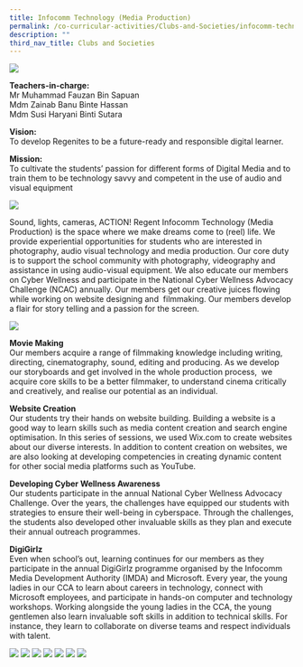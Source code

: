 ```yaml
---
title: Infocomm Technology (Media Production)
permalink: /co-curricular-activities/Clubs-and-Societies/infocomm-technology/
description: ""
third_nav_title: Clubs and Societies
---
```

![](/images/CCA/Infocomm%20Technology/INFOCOMBanner%20-%202023.jpg)

**Teachers-in-charge:**  
Mr Muhammad Fauzan Bin Sapuan  
Mdm Zainab Banu Binte Hassan  
Mdm Susi Haryani Binti Sutara

**Vision:**                                  
To develop Regenites to be a future-ready and responsible digital learner.

**Mission:**  
To cultivate the students’ passion for different forms of Digital Media and to train them to be technology savvy and competent in the use of audio and visual equipment

![](/images/CCA/2022%20Infocomm%20Formal.jpg)

Sound, lights, cameras, ACTION! Regent Infocomm Technology (Media Production) is the space where we make dreams come to (reel) life. We provide experiential opportunities for students who are interested in photography, audio visual technology and media production. Our core duty is to support the school community with photography, videography and assistance in using audio-visual equipment. We also educate our members on Cyber Wellness and participate in the National Cyber Wellness Advocacy Challenge (NCAC) annually. Our members get our creative juices flowing while working on website designing and  filmmaking. Our members develop  a flair for story telling and a passion for the screen.

![](/images/INFOCOMM-TECHNOLOGY-MEDIA-PRODUCTION-AO-poster.png)

**Movie Making**              
Our members acquire a range of filmmaking knowledge including writing, directing, cinematography, sound, editing and producing. As we develop our storyboards and get involved in the whole production process,  we acquire core skills to be a better filmmaker, to understand cinema critically and creatively, and realise our potential as an individual.

**Website Creation**   
Our students try their hands on website building. Building a website is a good way to learn skills such as media content creation and search engine optimisation. In this series of sessions, we used Wix.com to create websites about our diverse interests. In addition to content creation on websites, we are also looking at developing competencies in creating dynamic content for other social media platforms such as YouTube.

**Developing Cyber Wellness Awareness**   
Our students participate in the annual National Cyber Wellness Advocacy Challenge. Over the years, the challenges have equipped our students with strategies to ensure their well-being in cyberspace. Through the challenges, the students also developed other invaluable skills as they plan and execute their annual outreach programmes.

**DigiGirlz**   
Even when school’s out, learning continues for our members as they participate in the annual DigiGirlz programme organised by the Infocomm Media Development Authority (IMDA) and Microsoft. Every year, the young ladies in our CCA to learn about careers in technology, connect with Microsoft employees, and participate in hands-on computer and technology workshops. Working alongside the young ladies in the CCA, the young gentlemen also learn invaluable soft skills in addition to technical skills. For instance, they learn to collaborate on diverse teams and respect individuals with talent.

![](/images/CCA/2022%20Infocomm%20Fun.jpg)
![](/images/CCA/Infocomm%20Technology/INFOCOM-1.jpg)
![](/images/CCA/Infocomm%20Technology/INFOCOM-2.jpg)
![](/images/CCA/Infocomm%20Technology/INFOCOM-3.jpg)
![](/images/CCA/Infocomm%20Technology/INFOCOM-4.jpg)
![](/images/CCA/Infocomm%20Technology/INFOCOM-5.jpg)
![](/images/CCA/Infocomm%20Technology/INFOCOM-6.jpg)